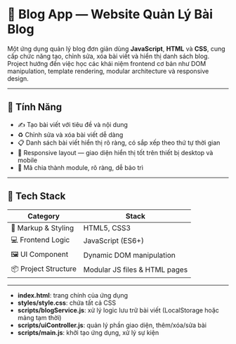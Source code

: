 # 📝 Blog App — Website Quản Lý Bài Blog

Một ứng dụng quản lý blog đơn giản dùng **JavaScript**, **HTML** và **CSS**, cung cấp chức năng tạo, chỉnh sửa, xóa bài viết và hiển thị danh sách blog. Project hướng đến việc học các khái niệm frontend cơ bản như DOM manipulation, template rendering, modular architecture và responsive design.

---

## 🚀 Tính Năng

- ✍️ Tạo bài viết với tiêu đề và nội dung
- ♻️ Chỉnh sửa và xóa bài viết dễ dàng
- 📋 Danh sách bài viết hiển thị rõ ràng, có sắp xếp theo thứ tự thời gian
- 📱 Responsive layout — giao diện hiển thị tốt trên thiết bị desktop và mobile
- 🧩 Mã chia thành module, rõ ràng, dễ bảo trì

---

## 🧰 Tech Stack

| Category              | Stack                         |
|-----------------------|-------------------------------|
| 📄 Markup & Styling    | HTML5, CSS3                   |
| 💻 Frontend Logic      | JavaScript (ES6+)             |
| 🖼️ UI Component        | Dynamic DOM manipulation      |
| 📦 Project Structure   | Modular JS files & HTML pages |

---

- **index.html**: trang chính của ứng dụng  
- **styles/style.css**: chứa tất cả CSS  
- **scripts/blogService.js**: xử lý logic lưu trữ bài viết (LocalStorage hoặc mảng tạm thời)  
- **scripts/uiController.js**: quản lý phần giao diện, thêm/xóa/sửa bài  
- **scripts/main.js**: khởi tạo ứng dụng, xử lý sự kiện 
